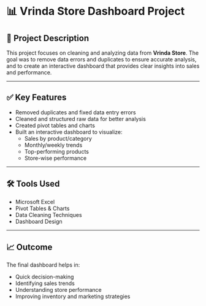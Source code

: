 
# 📊 Vrinda Store Dashboard Project

## 📝 Project Description
This project focuses on cleaning and analyzing data from **Vrinda Store**. The goal was to remove data errors and duplicates to ensure accurate analysis, and to create an interactive dashboard that provides clear insights into sales and performance.

---

## ✅ Key Features
- Removed duplicates and fixed data entry errors
- Cleaned and structured raw data for better analysis
- Created pivot tables and charts
- Built an interactive dashboard to visualize:
  - Sales by product/category
  - Monthly/weekly trends
  - Top-performing products
  - Store-wise performance

---

## 🛠 Tools Used
- Microsoft Excel  
- Pivot Tables & Charts  
- Data Cleaning Techniques  
- Dashboard Design

---

## 📈 Outcome
The final dashboard helps in:
- Quick decision-making
- Identifying sales trends
- Understanding store performance
- Improving inventory and marketing strategies
